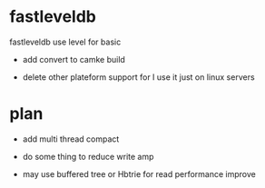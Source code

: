# fastleveldb

fastleveldb use level for basic

* add convert to camke build

* delete other plateform support for I use it just on linux servers

# plan

* add multi thread compact

* do some thing to reduce write amp 

* may use buffered tree or Hbtrie for read performance improve

